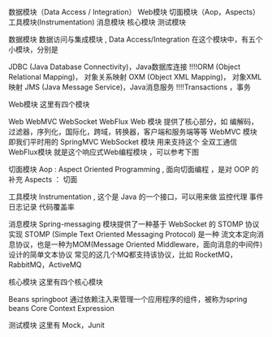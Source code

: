 数据模块（Data Access / Integration）
Web模块
切面模块（Aop，Aspects）
工具模块(Instrumentation)
消息模块
核心模块
测试模块


数据模块
数据访问与集成模块 , Data Access/Integration
在这个模块中，有五个小模块，分别是

JDBC (Java Database Connectivity)，Java数据库连接
!!!!ORM (Object Relational Mapping)， 对象关系映射
OXM (Object XML Mapping)， 对象XML映射
JMS (Java Message Service)，Java消息服务
!!!!Transactions ，事务

Web模块
这里有四个模块

Web
WebMVC
WebSocket
WebFlux
Web 模块 提供了核心部分，如 编解码，过滤器，序列化，国际化，跨域，转换器，客户端和服务端等等
WebMVC 模块 即我们平时用的 SpringMVC
WebSocket 模块 用来支持这个 全双工通信
WebFlux模块 就是这个响应式Web编程模块 ，可以参考下图

切面模块
Aop : Aspect Oriented Programming , 面向切面编程 ，是对 OOP 的补充
Aspects ： 切面

工具模块
Instrumentation , 这个是 Java 的一个接口，可以用来做
监控代理
事件日志记录
代码覆盖率

消息模块
Spring-messaging 模块提供了一种基于 WebSocket 的 STOMP 协议实现
STOMP (Simple Text Oriented Messaging Protocol) 是一种 流文本定向消息协议，也是一种为MOM(Message Oriented Middleware，面向消息的中间件)设计的简单文本协议
常见的这几个MQ都支持该协议，比如 RocketMQ，RabbitMQ，ActiveMQ

核心模块
这里有四个核心模块

Beans
springboot 通过依赖注入来管理一个应用程序的组件，被称为spring beans
Core
Context
Expression


测试模块
这里有 Mock，Junit